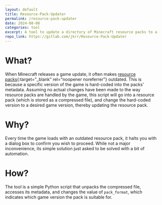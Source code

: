 ```yaml
---
layout: default
title: Resource-Pack-Updater
permalink: /resource-pack-updater
date: 2024-08-08
categories: tool
excerpt: A tool to update a directory of Minecraft resource packs to a desired version.
repo_link: https://gitlab.com/jkrr/Resource-Pack-Updater
---
```


# What?
When Minecraft releases a game update, it often makes [resource packs](https://minecraft.wiki/w/Resource_pack){:target="_blank" rel="noopener noreferrer"} outdated. This is because a specific version of the game is hard-coded into the packs' metadata. Assuming no actual changes have been made to the way resource packs are handled by the game, this script will go into a resource pack (which is stored as a compressed file), and change the hard-coded version to a desired game version, thereby updating the resource pack.

# Why?
Every time the game loads with an outdated resource pack, it halts you with a dialog box to confirm you wish to proceed. While not a major inconvenience, its simple solution just asked to be solved with a bit of automation.

# How?
The tool is a simple Python script that unpacks the compressed file, accesses its metadata, and changes the value of `pack_format`, which indicates which game version the pack is suitable for.
